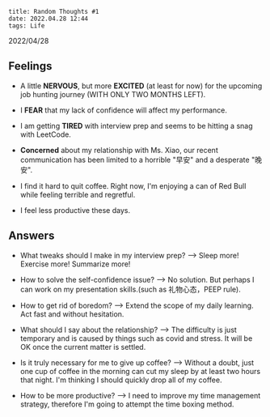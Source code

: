 ```
title: Random Thoughts #1
date: 2022.04.28 12:44
tags: Life
```

2022/04/28

## Feelings

- A little **NERVOUS**, but more **EXCITED** (at least for now) for the upcoming job hunting journey (WITH ONLY TWO MONTHS LEFT).

- I **FEAR** that my lack of confidence will affect my performance.

- I am getting **TIRED** with interview prep and seems to be hitting a snag with LeetCode.

- **Concerned** about my relationship with Ms. Xiao, our recent communication has been limited to a horrible "早安" and a desperate "晚安".

- I find it hard to quit coffee. Right now, I'm enjoying a can of Red Bull while feeling terrible and regretful.

- I feel less productive these days.

## Answers

- What tweaks should I make in my interview prep? --> Sleep more! Exercise more! Summarize more!

- How to solve the self-confidence issue? --> No solution. But perhaps I can work on my presentation skills.(such as 礼物心态，PEEP rule).

- How to get rid of boredom? --> Extend the scope of my daily learning. Act fast and without hesitation.

- What should I say about the relationship? --> The difficulty is just temporary and is caused by things such as covid and stress. It will be OK once the current matter is settled.

- Is it truly necessary for me to give up coffee? --> Without a doubt, just one cup of coffee in the morning can cut my sleep by at least two hours that night. I'm thinking I should quickly drop all of my coffee.

- How to be more productive? --> I need to improve my time management strategy, therefore I'm going to attempt the time boxing method.